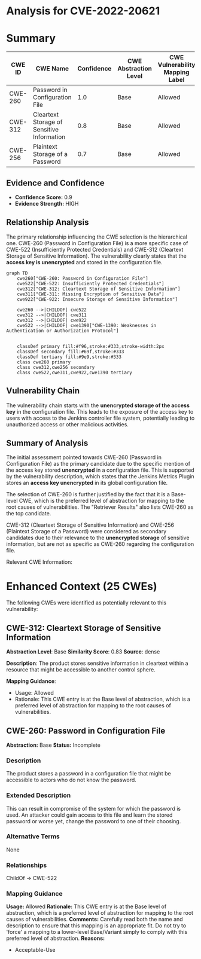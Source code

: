 # Analysis for CVE-2022-20621

# Summary
| CWE ID | CWE Name | Confidence | CWE Abstraction Level | CWE Vulnerability Mapping Label | CWE-Vulnerability Mapping Notes |
|---|---|---|---|---|---|
| CWE-260 | Password in Configuration File | 1.0 | Base | Allowed | Primary CWE |
| CWE-312 | Cleartext Storage of Sensitive Information | 0.8 | Base | Allowed | Secondary Candidate |
| CWE-256 | Plaintext Storage of a Password | 0.7 | Base | Allowed | Secondary Candidate |

## Evidence and Confidence

*   **Confidence Score:** 0.9
*   **Evidence Strength:** HIGH

## Relationship Analysis
The primary relationship influencing the CWE selection is the hierarchical one. CWE-260 (Password in Configuration File) is a more specific case of CWE-522 (Insufficiently Protected Credentials) and CWE-312 (Cleartext Storage of Sensitive Information). The vulnerability clearly states that the **access key is unencrypted** and stored in the configuration file.
```mermaid
graph TD
    cwe260["CWE-260: Password in Configuration File"]
    cwe522["CWE-522: Insufficiently Protected Credentials"]
    cwe312["CWE-312: Cleartext Storage of Sensitive Information"]
    cwe311["CWE-311: Missing Encryption of Sensitive Data"]
    cwe922["CWE-922: Insecure Storage of Sensitive Information"]

    cwe260 -->|CHILDOF| cwe522
    cwe312 -->|CHILDOF| cwe311
    cwe312 -->|CHILDOF| cwe922
    cwe522 -->|CHILDOF| cwe1390["CWE-1390: Weaknesses in Authentication or Authorization Protocol"]
    

    classDef primary fill:#f96,stroke:#333,stroke-width:2px
    classDef secondary fill:#69f,stroke:#333
    classDef tertiary fill:#9e9,stroke:#333
    class cwe260 primary
    class cwe312,cwe256 secondary
    class cwe522,cwe311,cwe922,cwe1390 tertiary
```

## Vulnerability Chain
The vulnerability chain starts with the **unencrypted storage of the access key** in the configuration file. This leads to the exposure of the access key to users with access to the Jenkins controller file system, potentially leading to unauthorized access or other malicious activities.

## Summary of Analysis
The initial assessment pointed towards CWE-260 (Password in Configuration File) as the primary candidate due to the specific mention of the access key stored **unencrypted** in a configuration file. This is supported by the vulnerability description, which states that the Jenkins Metrics Plugin stores an **access key unencrypted** in its global configuration file.

The selection of CWE-260 is further justified by the fact that it is a Base-level CWE, which is the preferred level of abstraction for mapping to the root causes of vulnerabilities. The "Retriever Results" also lists CWE-260 as the top candidate.

CWE-312 (Cleartext Storage of Sensitive Information) and CWE-256 (Plaintext Storage of a Password) were considered as secondary candidates due to their relevance to the **unencrypted storage** of sensitive information, but are not as specific as CWE-260 regarding the configuration file.

Relevant CWE Information:

# Enhanced Context (25 CWEs)
The following CWEs were identified as potentially relevant to this vulnerability:

## CWE-312: Cleartext Storage of Sensitive Information
**Abstraction Level**: Base
**Similarity Score**: 0.83
**Source**: dense

**Description**:
The product stores sensitive information in cleartext within a resource that might be accessible to another control sphere.

**Mapping Guidance**:
- Usage: Allowed
- Rationale: This CWE entry is at the Base level of abstraction, which is a preferred level of abstraction for mapping to the root causes of vulnerabilities.

## CWE-260: Password in Configuration File
**Abstraction:** Base
**Status:** Incomplete

### Description
The product stores a password in a configuration file that might be accessible to actors who do not know the password.

### Extended Description
This can result in compromise of the system for which the password is used. An attacker could gain access to this file and learn the stored password or worse yet, change the password to one of their choosing.

### Alternative Terms
None

### Relationships
ChildOf -> CWE-522

### Mapping Guidance
**Usage:** Allowed
**Rationale:** This CWE entry is at the Base level of abstraction, which is a preferred level of abstraction for mapping to the root causes of vulnerabilities.
**Comments:** Carefully read both the name and description to ensure that this mapping is an appropriate fit. Do not try to 'force' a mapping to a lower-level Base/Variant simply to comply with this preferred level of abstraction.
**Reasons:**
- Acceptable-Use